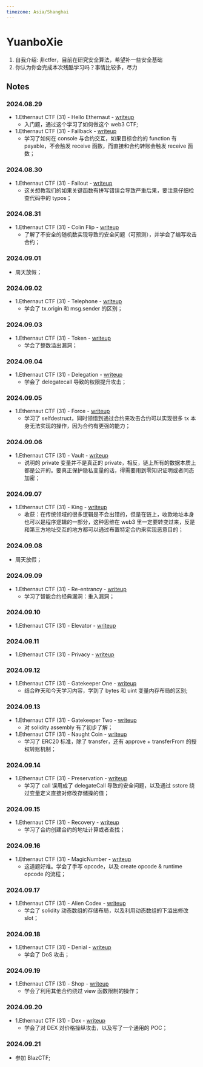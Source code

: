 ```yaml
---
timezone: Asia/Shanghai
---
```



# YuanboXie

1. 自我介绍: 非ctfer，目前在研究安全算法，希望补一些安全基础
2. 你认为你会完成本次残酷学习吗？事情比较多，尽力

## Notes

<!-- Content_START -->

### 2024.08.29

- 1.Ethernaut CTF (31) - Hello Ethernaut - [writeup](./Writeup/YuanboXie/EthernautCTF-writeup.md)
    - 入门题，通过这个学习了如何做这个 web3 CTF;
- 1.Ethernaut CTF (31) - Fallback - [writeup](./Writeup/YuanboXie/EthernautCTF-writeup.md)
    - 学习了如何在 console 与合约交互，如果目标合约的 function 有 payable，不会触发 receive 函数，而直接和合约转账会触发 receive 函数；

### 2024.08.30

- 1.Ethernaut CTF (31) - Fallout - [writeup](./Writeup/YuanboXie/EthernautCTF-writeup.md)
    - 这关想教我们的如果关键函数有拼写错误会导致严重后果，要注意仔细检查代码中的 typos；

### 2024.08.31

- 1.Ethernaut CTF (31) - Colin Flip - [writeup](./Writeup/YuanboXie/EthernautCTF-writeup.md)
    - 了解了不安全的随机数实现导致的安全问题（可预测），并学会了编写攻击合约；

### 2024.09.01

- 周天放假；

### 2024.09.02

- 1.Ethernaut CTF (31) - Telephone - [writeup](./Writeup/YuanboXie/EthernautCTF-writeup.md)
    - 学会了 tx.origin 和 msg.sender 的区别；

### 2024.09.03

- 1.Ethernaut CTF (31) - Token - [writeup](./Writeup/YuanboXie/EthernautCTF-writeup.md)
    - 学会了整数溢出漏洞；

### 2024.09.04

- 1.Ethernaut CTF (31) - Delegation - [writeup](./Writeup/YuanboXie/EthernautCTF-writeup.md)
    - 学会了 delegatecall 导致的权限提升攻击；

### 2024.09.05

- 1.Ethernaut CTF (31) - Force - [writeup](./Writeup/YuanboXie/EthernautCTF-writeup.md)
    - 学习了 selfdestruct，同时领悟到通过合约来攻击合约可以实现很多 tx 本身无法实现的操作，因为合约有更强的能力；

### 2024.09.06

- 1.Ethernaut CTF (31) - Vault - [writeup](./Writeup/YuanboXie/EthernautCTF-writeup.md)
    - 说明的 private 变量并不是真正的 private，相反，链上所有的数据本质上都是公开的。要真正保护隐私变量的话，得需要用到零知识证明或者同态加密；

### 2024.09.07

- 1.Ethernaut CTF (31) - King - [writeup](./Writeup/YuanboXie/EthernautCTF-writeup.md)
    - 收获：在传统领域的很多逻辑是不会出错的，但是在链上，收款地址本身也可以是程序逻辑的一部分，这种思维在 web3 里一定要转变过来，反是和第三方地址交互的地方都可以通过布置特定合约来实现恶意目的；

### 2024.09.08

- 周天放假；

### 2024.09.09

- 1.Ethernaut CTF (31) - Re-entrancy - [writeup](./Writeup/YuanboXie/EthernautCTF-writeup.md)
    - 学习了智能合约经典漏洞：重入漏洞；

### 2024.09.10

- 1.Ethernaut CTF (31) - Elevator - [writeup](./Writeup/YuanboXie/EthernautCTF-writeup.md)

### 2024.09.11

- 1.Ethernaut CTF (31) - Privacy - [writeup](./Writeup/YuanboXie/EthernautCTF-writeup.md)

### 2024.09.12

- 1.Ethernaut CTF (31) - Gatekeeper One - [writeup](./Writeup/YuanboXie/EthernautCTF-writeup.md)
   - 结合昨天和今天学习内容，学到了 bytes 和 uint 变量内存布局的区别;

### 2024.09.13

- 1.Ethernaut CTF (31) - Gatekeeper Two - [writeup](./Writeup/YuanboXie/EthernautCTF-writeup.md)
    - 对 solidity assembly 有了初步了解；
- 1.Ethernaut CTF (31) - Naught Coin - [writeup](./Writeup/YuanboXie/EthernautCTF-writeup.md)
    - 学习了 ERC20 标准，除了 transfer，还有 approve + transferFrom 的授权转账机制；

### 2024.09.14

- 1.Ethernaut CTF (31) - Preservation - [writeup](./Writeup/YuanboXie/EthernautCTF-writeup.md)
    - 学习了 call 误用成了 delegateCall 导致的安全问题，以及通过 sstore 绕过变量定义直接对修改存储操的值；

### 2024.09.15

- 1.Ethernaut CTF (31) - Recovery - [writeup](./Writeup/YuanboXie/EthernautCTF-writeup.md)
    - 学习了合约创建合约的地址计算或者查找；

### 2024.09.16

- 1.Ethernaut CTF (31) - MagicNumber - [writeup](./Writeup/YuanboXie/EthernautCTF-writeup.md)
    - 这道题好难。学会了手写 opcode，以及 create opcode & runtime opcode 的流程；

### 2024.09.17

- 1.Ethernaut CTF (31) - Alien Codex - [writeup](./Writeup/YuanboXie/EthernautCTF-writeup.md)
    - 学会了 solidity 动态数组的存储布局，以及利用动态数组的下溢出修改slot；

### 2024.09.18

- 1.Ethernaut CTF (31) - Denial - [writeup](./Writeup/YuanboXie/EthernautCTF-writeup.md)
    - 学会了 DoS 攻击；

### 2024.09.19

- 1.Ethernaut CTF (31) - Shop - [writeup](./Writeup/YuanboXie/EthernautCTF-writeup.md)
    - 学会了利用其他合约绕过 view 函数限制的操作；

### 2024.09.20

- 1.Ethernaut CTF (31) - Dex - [writeup](./Writeup/YuanboXie/EthernautCTF-writeup.md)
    - 学会了对 DEX 对价格操纵攻击，以及写了一个通用的 POC；

### 2024.09.21

- 参加 BlazCTF;

<!-- Content_END -->